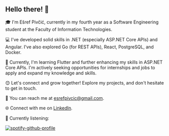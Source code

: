 ## Hello there! 👋

🎓 I'm Ešref Pivčić, currently in my fourth year as a Software Engineering student at the Faculty of Information Technologies.

💻 I've developed solid skills in .NET (especially ASP.NET Core APIs) and Angular. I've also explored Go (for REST APIs), React, PostgreSQL, and Docker.

🚀 Currently, I'm learning Flutter and further enhancing my skills in ASP.NET Core APIs. I'm actively seeking opportunities for internships and jobs to apply and expand my knowledge and skills.

😊 Let's connect and grow together! Explore my projects, and don't hesitate to get in touch.

📧 You can reach me at esrefpivcic@gmail.com.

🌐 Connect with me on [LinkedIn](https://www.linkedin.com/in/esref-pivcic).

🎵 Currently listening:

[![spotify-github-profile](https://spotify-github-profile.kittinanx.com/api/view?uid=wj6et8rmdx1lov815m9a4fo9k&cover_image=true&theme=novatorem&show_offline=false&background_color=121212&interchange=false&bar_color=53b14f&bar_color_cover=false)](https://spotify-github-profile.kittinanx.com/api/view?uid=wj6et8rmdx1lov815m9a4fo9k&redirect=true)
